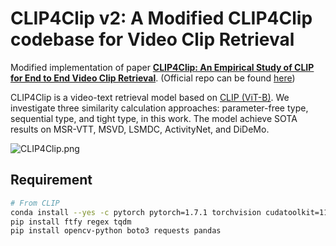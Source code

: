 # CLIP4Clip v2: A Modified CLIP4Clip codebase for Video Clip Retrieval

Modified implementation of paper [**CLIP4Clip: An Empirical Study of CLIP for End to End Video Clip Retrieval**](https://arxiv.org/abs/2104.08860). 
(Official repo can be found [here](https://github.com/ArrowLuo/CLIP4Clip))

CLIP4Clip is a video-text retrieval model based on [CLIP (ViT-B)](https://github.com/openai/CLIP). We investigate three similarity calculation approaches: parameter-free type, sequential type, and tight type, in this work. The model achieve SOTA results on MSR-VTT, MSVD, LSMDC, ActivityNet, and DiDeMo.

![CLIP4Clip.png](https://github.com/ArrowLuo/CLIP4Clip/blob/master/CLIP4Clip.png)

## Requirement
```sh
# From CLIP
conda install --yes -c pytorch pytorch=1.7.1 torchvision cudatoolkit=11.0
pip install ftfy regex tqdm
pip install opencv-python boto3 requests pandas
```